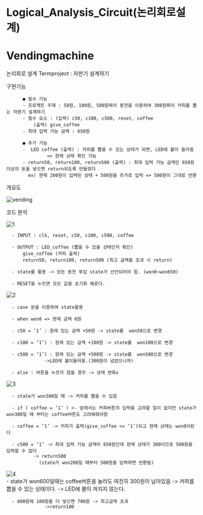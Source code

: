 # Logical_Analysis_Circuit(논리회로설계)
# Vendingmachine

논리회로 설계 Termproject : 자판기 설계하기

구현기능

          ● 필수 기능
          - 프로젝트 주제 : 50원, 100원, 500원짜리 동전을 이용하여 300원짜리 커피를 뽑는 자판기 설계하기
          - 필수 요소 : (입력) c50, c100, c500, reset, coffee
              (출력) give_coffee
          - 최대 입력 가능 금액 : 650원

          ● 추가 기능
          -  LED coffee (출력) : 커피를 뽑을 수 있는 상태가 되면, LED에 불이 들어옴
                   => 현재 상태 확인 가능
          - return50, return100, return500 (출력) : 최대 입력 가능 금액인 650원 이상의 돈을 넣으면 return되도록 만들었다
            ex) 현재 200원이 입력된 상태 + 500원을 추가로 입력 => 500원이 그대로 반환
            
            
            
개요도

![vending](https://user-images.githubusercontent.com/45057466/48911086-1f837400-eeb5-11e8-9c49-4b622c4dda0e.png)


코드 분석

![1](https://user-images.githubusercontent.com/45057466/48911088-1f837400-eeb5-11e8-8563-005be140f66f.png)


      - INPUT : clk, reset, c50, c100, c500, coffee

      - OUTPUT : LED_coffee (뽑을 수 있을 상태인지 확인) 
          give_coffee (커피 출력)
          return50, return100, return500 (최고 금액을 초과 시 return)

      - state를 활용 -> 모든 동전 투입 state가 선언되어야 함. (won0~won650)

      - RESET을 누르면 모든 값을 초기화 해준다.

![2](https://user-images.githubusercontent.com/45057466/48911089-201c0a80-eeb5-11e8-9a61-106283a4f9c8.png)


      - case 문을 이용하여 state활용

      - when won0 => 현재 금액 0원

      - c50 = ‘1’ : 원래 있는 금액 +50원 -> state를  won50으로 변경

      - c100 = ‘1’) : 원래 있는 금액 +100원 -> state를  won100으로 변경

      - c500 = ‘1’) : 원래 있는 금액 +500원 -> state를  won500으로 변경
                  ->LED에 불이들어옴.(300원이 넘었으니까)

      - else : 버튼을 누르지 않을 경우 -> 상태 변화x 
      
      
 ![3](https://user-images.githubusercontent.com/45057466/48911091-201c0a80-eeb5-11e8-880d-3177e6d6ff96.png)
  
      - state가 won300일 때 -> 커피를 뽑을 수 있음

      - if ( coffee = ‘1’ ) <- 앞에서는 커피버튼의 입력을 고려할 일이 없지만 state가 won300일 때 부터는 coffee버튼도 고려해줘야함

      - coffee = ‘1’ -> 커피가 출력(give_coffee <= ‘1’)되고 현재 상태는 won0이된다

      - c500 = ‘1’ -> 최대 입력 가능 금액이 650원인데 현재 상태가 300이므로 500원을 입력할 수 없다 
              -> return500
                (state가 won200일 때부터 500원을 입력하면 반환됨)


![4](https://user-images.githubusercontent.com/45057466/48911084-1f837400-eeb5-11e8-8e8e-96a661955e9f.png)   
      - state가 won600일때는 coffee버튼을 눌러도 여전히 300원이 남아있음
         -> 커피를 뽑을 수 있는 상태이다.
          -> LED에 불이 꺼지지 않는다.

      - 600원에 100원을 더 넣으면 700원 -> 최고금액 초과
                  ->return100
